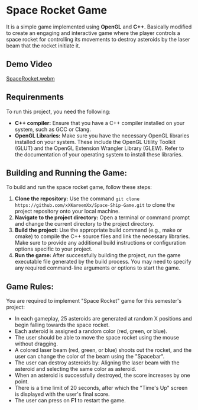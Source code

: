 # Space Rocket Game
It is a simple game implemented using **OpenGL** and **C++**. Basically modified to create an engaging and interactive game where the player controls a space rocket for controlling its movements to destroy asteroids by the laser beam that the rocket initiate it.

## Demo Video
[SpaceRocket.webm](https://github.com/xXKareemXx/Space-Ship-Game/assets/61750924/d4ac2f54-505a-406e-ae3e-3461ae1a1ccb)

## Requirenments
To run this project, you need the following:
- **C++ compiler:** Ensure that you have a C++ compiler installed on your system, such as GCC or Clang.
- **OpenGL Libraries:** Make sure you have the necessary OpenGL libraries installed on your system. These include the OpenGL Utility Toolkit (GLUT) and the OpenGL Extension Wrangler Library (GLEW). Refer to the documentation of your operating system to install these libraries.

## Building and Running the Game:
To build and run the space rocket game, follow these steps:
1. **Clone the repository:** Use the command ```git clone https://github.com/xXKareemXx/Space-Ship-Game.git``` to clone the project repository onto your local machine.
2. **Navigate to the project directory:** Open a terminal or command prompt and change the current directory to the project directory.
3. **Build the project:** Use the appropriate build command (e.g., make or cmake) to compile the C++ source files and link the necessary libraries. Make sure to provide any additional build instructions or configuration options specific to your project.
4. **Run the game:** After successfully building the project, run the game executable file generated by the build process. You may need to specify any required command-line arguments or options to start the game.

## Game Rules:
You are required to implement "Space Rocket" game for this semester's project:
- In each gameplay, 25 asteroids are generated at random X positions and begin falling towards the space rocket.
- Each asteroid is assigned a random color (red, green, or blue).
- The user should be able to move the space rocket using the mouse without dragging.
- A colored laser beam (red, green, or blue) shoots out the rocket, and the user can change the color of the beam using the "Spacebar".
- The user can destroy asteroids by: Aligning the laser beam with the asteroid and selecting the same color as asteroid.
- When an asteroid is successfully destroyed, the score increases by one point.
- There is a time limit of 20 seconds, after which the "Time's Up" screen is displayed with the user's final score.
- The user can press on **F1** to restart the game.
